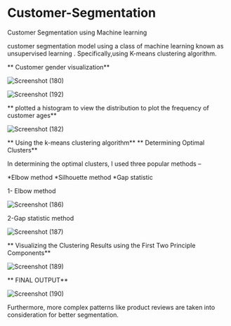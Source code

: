 # Customer-Segmentation
 Customer Segmentation using Machine learning
 
 customer segmentation model using a class of machine learning known as unsupervised learning . Specifically,using K-means clustering algorithm.
 
 ** Customer gender visualization**
 
 ![Screenshot (180)](https://user-images.githubusercontent.com/61081130/116181348-1bb84380-a738-11eb-9c09-2118f1e1fb2b.png)

![Screenshot (192)](https://user-images.githubusercontent.com/61081130/116181863-fd9f1300-a738-11eb-8316-f86a1c05ddfe.png)

** plotted a histogram to view the distribution to plot the frequency of customer ages**

![Screenshot (182)](https://user-images.githubusercontent.com/61081130/116182025-3c34cd80-a739-11eb-9e40-d076cbb5cffe.png)

** Using the k-means clustering algorithm**
** Determining Optimal Clusters**

In determining the optimal clusters, I used three popular methods –

*Elbow method
*Silhouette method
*Gap statistic

1- Elbow method

![Screenshot (186)](https://user-images.githubusercontent.com/61081130/116182156-6a1a1200-a739-11eb-8ea7-e61105bb3c23.png)

2-Gap statistic method

![Screenshot (187)](https://user-images.githubusercontent.com/61081130/116182592-28d63200-a73a-11eb-9191-069bbcc8315d.png)

** Visualizing the Clustering Results using the First Two Principle Components**

![Screenshot (189)](https://user-images.githubusercontent.com/61081130/116182788-794d8f80-a73a-11eb-9219-1f4d8531b0ca.png)


** FINAL OUTPUT**

![Screenshot (190)](https://user-images.githubusercontent.com/61081130/116182942-b6198680-a73a-11eb-85bf-56a76cfbd0f5.png)

Furthermore, more complex patterns like product reviews are taken into consideration for better segmentation.














